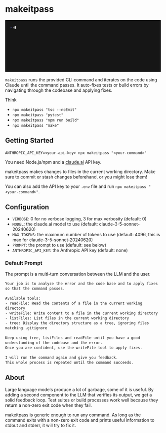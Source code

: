 # makeitpass

![demo](test/demo.gif)

`makeitpass` runs the provided CLI command and iterates on the code using Claude until the command passes. It auto-fixes tests or build errors by navigating through the codebase and applying fixes.

Think

- `npx makeitpass "tsc --noEmit"`
- `npx makeitpass "pytest"`
- `npx makeitpass "npm run build"`
- `npx makeitpass "make"`

## Getting Started

`ANTHROPIC_API_KEY=<your-api-key> npx makeitpass "<your-command>"`

You need Node.js/npm and a [claude.ai](https://console.anthropic.com/dashboard) API key.

makeitpass makes changes to files in the current working directory. Make sure to commit or stash changes beforehand, or you might lose them!

You can also add the API key to your `.env` file and run `npx makeitpass "<your-command>"`.

## Configuration

- `VERBOSE`: 0 for no verbose logging, 3 for max verbosity (default: 0)
- `MODEL`: the claude.ai model to use (default: claude-3-5-sonnet-20240620)
- `MAX_TOKENS`: the maximum number of tokens to use (default: 4096, this is max for claude-3-5-sonnet-20240620)
- `PROMPT`: the prompt to use (default: see below)
- `ANTHROPIC_API_KEY`: the Anthropic API key (default: none)

### Default Prompt

The prompt is a multi-turn conversation between the LLM and the user.

```
Your job is to analyze the error and the code base and to apply fixes so that the command passes.

Available tools:
- readFile: Read the contents of a file in the current working directory
- writeFile: Write content to a file in the current working directory
- listFiles: List files in the current working directory
- tree: Display the directory structure as a tree, ignoring files matching .gitignore

Keep using tree, listFiles and readFile until you have a good understanding of the codebase and the error.
Once you are confident, use the writeFile tool to apply fixes.

I will run the command again and give you feedback.
This whole process is repeated until the command succeeds.
```

## About

Large language models produce a lot of garbage, some of it is useful. By adding a second component to the LLM that verifies its output, we get a solid feedback loop. Test suites or build processes work well because they return a non-zero exit code when they fail.

makeitpass is generic enough to run any command. As long as the command exits with a non-zero exit code and prints useful information to stdout and stderr, it will try to fix it.
